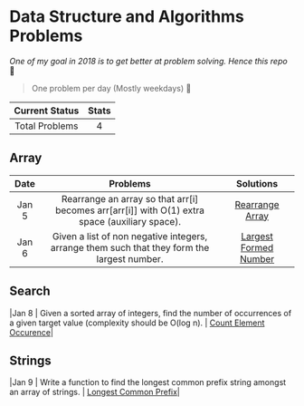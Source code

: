 # Data Structure and Algorithms Problems

*One of my goal in 2018 is to get better at problem solving. Hence this repo* 🤨

> One problem per day (Mostly weekdays) 🤪

| Current Status|     Stats     |
| :------------: | :----------: |
| Total Problems | 4 |


## Array

| Date | Problems |     Solutions     |
| :------------: | :------------: | :----------: |
|Jan 5 | Rearrange an array so that arr[i] becomes arr[arr[i]] with O(1) extra space (auxiliary space).| [Rearrange Array](Array/1.rearrange_array.js)|
|Jan 6 | Given a list of non negative integers, arrange them such that they form the largest number.| [Largest Formed Number](Array/2.largest_number.js)|

## Search

|Jan 8 | Given a sorted array of integers, find the number of occurrences of a given target value (complexity should be O(log n). | [Count Element Occurence](Search/1.count_element_occurence.js)|

## Strings

|Jan 9 | Write a function to find the longest common prefix string amongst an array of strings. | [Longest Common Prefix](Strings/1.longest_common_prefix.js)|
